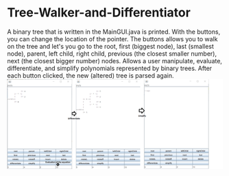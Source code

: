 # Tree-Walker-and-Differentiator
A binary tree that is written in the MainGUI.java is printed. With the buttons, you can change the location of the pointer.
The buttons allows you to walk on the tree and let's you go to the root, first (biggest node), last (smallest node), 
  parent, left child, right child, previous (the closest smaller number), next (the closest bigger number) nodes.
Allows a user manipulate, evaluate, differentiate, and simplify polynomials represented by binary trees.
After each button clicked, the new (altered) tree is parsed again.
![picture](TreeWalker.png)

